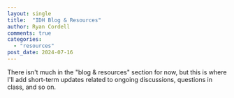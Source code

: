 ```yaml
---
layout: single
title:  "IDH Blog & Resources"
author: Ryan Cordell
comments: true
categories:
  - "resources"
post_date: 2024-07-16
---
```


There isn't much in the "blog & resources" section for now, but this is where I'll add short-term updates related to ongoing discussions, questions in class, and so on.  